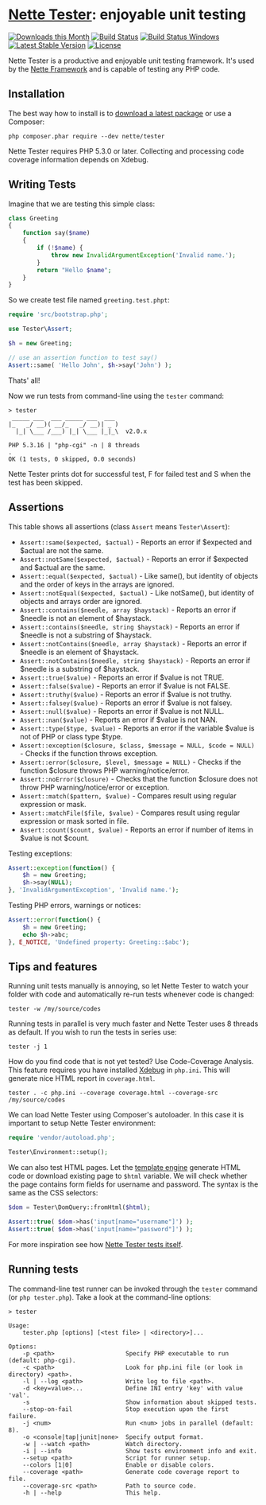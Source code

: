 [Nette Tester](https://tester.nette.org): enjoyable unit testing
===============================================================

[![Downloads this Month](https://img.shields.io/packagist/dm/nette/tester.svg)](https://packagist.org/packages/nette/tester)
[![Build Status](https://travis-ci.org/nette/tester.svg?branch=master)](https://travis-ci.org/nette/tester)
[![Build Status Windows](https://ci.appveyor.com/api/projects/status/github/nette/tester?branch=master&svg=true)](https://ci.appveyor.com/project/dg/tester/branch/master)
[![Latest Stable Version](https://poser.pugx.org/nette/tester/v/stable)](https://github.com/nette/tester/releases)
[![License](https://img.shields.io/badge/license-New%20BSD-blue.svg)](https://github.com/nette/tester/blob/master/license.md)

Nette Tester is a productive and enjoyable unit testing framework. It's used by
the [Nette Framework](https://nette.org) and is capable of testing any PHP code.


Installation
------------

The best way how to install is to [download a latest package](https://github.com/nette/tester/releases)
or use a Composer:

```
php composer.phar require --dev nette/tester
```

Nette Tester requires PHP 5.3.0 or later. Collecting and processing
code coverage information depends on Xdebug.


Writing Tests
-------------

Imagine that we are testing this simple class:

```php
class Greeting
{
	function say($name)
	{
		if (!$name) {
			throw new InvalidArgumentException('Invalid name.');
		}
		return "Hello $name";
	}
}
```

So we create test file named `greeting.test.phpt`:

```php
require 'src/bootstrap.php';

use Tester\Assert;

$h = new Greeting;

// use an assertion function to test say()
Assert::same( 'Hello John', $h->say('John') );
```

Thats' all!

Now we run tests from command-line using the `tester` command:

```
> tester
 _____ ___  ___ _____ ___  ___
|_   _/ __)( __/_   _/ __)| _ )
  |_| \___ /___) |_| \___ |_|_\  v2.0.x

PHP 5.3.16 | "php-cgi" -n | 8 threads
.
OK (1 tests, 0 skipped, 0.0 seconds)
```

Nette Tester prints dot for successful test, F for failed test
and S when the test has been skipped.

Assertions
----------

This table shows all assertions (class `Assert` means `Tester\Assert`):

- `Assert::same($expected, $actual)` - Reports an error if $expected and $actual are not the same.
- `Assert::notSame($expected, $actual)` - Reports an error if $expected and $actual are the same.
- `Assert::equal($expected, $actual)` - Like same(), but identity of objects and the order of keys in the arrays are ignored.
- `Assert::notEqual($expected, $actual)` - Like notSame(), but identity of objects and arrays order are ignored.
- `Assert::contains($needle, array $haystack)` - Reports an error if $needle is not an element of $haystack.
- `Assert::contains($needle, string $haystack)` - Reports an error if $needle is not a substring of $haystack.
- `Assert::notContains($needle, array $haystack)` - Reports an error if $needle is an element of $haystack.
- `Assert::notContains($needle, string $haystack)` - Reports an error if $needle is a substring of $haystack.
- `Assert::true($value)` - Reports an error if $value is not TRUE.
- `Assert::false($value)` - Reports an error if $value is not FALSE.
- `Assert::truthy($value)` - Reports an error if $value is not truthy.
- `Assert::falsey($value)` - Reports an error if $value is not falsey.
- `Assert::null($value)` - Reports an error if $value is not NULL.
- `Assert::nan($value)` - Reports an error if $value is not NAN.
- `Assert::type($type, $value)` -  Reports an error if the variable $value is not of PHP or class type $type.
- `Assert::exception($closure, $class, $message = NULL, $code = NULL)` -  Checks if the function throws exception.
- `Assert::error($closure, $level, $message = NULL)` -  Checks if the function $closure throws PHP warning/notice/error.
- `Assert::noError($closure)` -  Checks that the function $closure does not throw PHP warning/notice/error or exception.
- `Assert::match($pattern, $value)` - Compares result using regular expression or mask.
- `Assert::matchFile($file, $value)` - Compares result using regular expression or mask sorted in file.
- `Assert::count($count, $value)` - Reports an error if number of items in $value is not $count.

Testing exceptions:

```php
Assert::exception(function() {
	$h = new Greeting;
	$h->say(NULL);
}, 'InvalidArgumentException', 'Invalid name.');
```

Testing PHP errors, warnings or notices:


```php
Assert::error(function() {
	$h = new Greeting;
	echo $h->abc;
}, E_NOTICE, 'Undefined property: Greeting::$abc');
```

Tips and features
-----------------

Running unit tests manually is annoying, so let Nette Tester to watch your folder
with code and automatically re-run tests whenever code is changed:

```
tester -w /my/source/codes
```

Running tests in parallel is very much faster and Nette Tester uses 8 threads as default.
If you wish to run the tests in series use:

```
tester -j 1
```

How do you find code that is not yet tested? Use Code-Coverage Analysis. This feature
requires you have installed [Xdebug](http://xdebug.org/) in `php.ini`. This will
generate nice HTML report in `coverage.html`.

```
tester . -c php.ini --coverage coverage.html --coverage-src /my/source/codes
```

We can load Nette Tester using Composer's autoloader. In this case
it is important to setup Nette Tester environment:

```php
require 'vendor/autoload.php';

Tester\Environment::setup();
```

We can also test HTML pages. Let the [template engine](https://latte.nette.org) generate
HTML code or download existing page to `$html` variable. We will check whether
the page contains form fields for username and password. The syntax is the
same as the CSS selectors:

```php
$dom = Tester\DomQuery::fromHtml($html);

Assert::true( $dom->has('input[name="username"]') );
Assert::true( $dom->has('input[name="password"]') );
```

For more inspiration see how [Nette Tester tests itself](https://github.com/nette/tester/tree/master/tests).


Running tests
-------------

The command-line test runner can be invoked through the `tester` command (or `php tester.php`). Take a look
at the command-line options:

```
> tester

Usage:
    tester.php [options] [<test file> | <directory>]...

Options:
    -p <path>                    Specify PHP executable to run (default: php-cgi).
    -c <path>                    Look for php.ini file (or look in directory) <path>.
    -l | --log <path>            Write log to file <path>.
    -d <key=value>...            Define INI entry 'key' with value 'val'.
    -s                           Show information about skipped tests.
    --stop-on-fail               Stop execution upon the first failure.
    -j <num>                     Run <num> jobs in parallel (default: 8).
    -o <console|tap|junit|none>  Specify output format.
    -w | --watch <path>          Watch directory.
    -i | --info                  Show tests environment info and exit.
    --setup <path>               Script for runner setup.
    --colors [1|0]               Enable or disable colors.
    --coverage <path>            Generate code coverage report to file.
    --coverage-src <path>        Path to source code.
    -h | --help                  This help.
```
